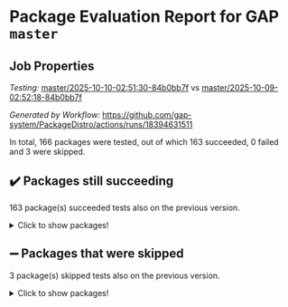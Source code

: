 # Package Evaluation Report for GAP `master`

## Job Properties

*Testing:* [master/2025-10-10-02:51:30-84b0bb7f](https://github.com/gap-system/PackageDistro/blob/data/reports/master/2025-10-10-02:51:30-84b0bb7f) vs [master/2025-10-09-02:52:18-84b0bb7f](https://github.com/gap-system/PackageDistro/blob/data/reports/master/2025-10-09-02:52:18-84b0bb7f)

*Generated by Workflow:* https://github.com/gap-system/PackageDistro/actions/runs/18394631511

In total, 166 packages were tested, out of which 163 succeeded, 0 failed and 3 were skipped.

## :heavy_check_mark: Packages still succeeding

163 package(s) succeeded tests also on the previous version.
<details><summary>Click to show packages!</summary>

- 4ti2interface 2024.11-01 [(success)](https://github.com/gap-system/PackageDistro/actions/runs/18394631511/job/52411847502)
- ace 5.7.0 [(success)](https://github.com/gap-system/PackageDistro/actions/runs/18394631511/job/52411847506)
- aclib 1.3.3 [(success)](https://github.com/gap-system/PackageDistro/actions/runs/18394631511/job/52411847499)
- agt 0.3.1 [(success)](https://github.com/gap-system/PackageDistro/actions/runs/18394631511/job/52411847530)
- alco 1.1.2 [(success)](https://github.com/gap-system/PackageDistro/actions/runs/18394631511/job/52411847503)
- alnuth 3.2.1 [(success)](https://github.com/gap-system/PackageDistro/actions/runs/18394631511/job/52411847504)
- anupq 3.3.2 [(success)](https://github.com/gap-system/PackageDistro/actions/runs/18394631511/job/52411847515)
- atlasrep 2.1.9 [(success)](https://github.com/gap-system/PackageDistro/actions/runs/18394631511/job/52411847534)
- autodoc 2025.05.09 [(success)](https://github.com/gap-system/PackageDistro/actions/runs/18394631511/job/52411847518)
- automata 1.16 [(success)](https://github.com/gap-system/PackageDistro/actions/runs/18394631511/job/52411847533)
- automgrp 1.3.3 [(success)](https://github.com/gap-system/PackageDistro/actions/runs/18394631511/job/52411847537)
- autpgrp 1.11.1 [(success)](https://github.com/gap-system/PackageDistro/actions/runs/18394631511/job/52411847535)
- cap 2025.09-04 [(success)](https://github.com/gap-system/PackageDistro/actions/runs/18394631511/job/52411847528)
- caratinterface 2.3.7 [(success)](https://github.com/gap-system/PackageDistro/actions/runs/18394631511/job/52411847532)
- cddinterface 2025.06.24 [(success)](https://github.com/gap-system/PackageDistro/actions/runs/18394631511/job/52411847576)
- circle 1.6.6 [(success)](https://github.com/gap-system/PackageDistro/actions/runs/18394631511/job/52411847542)
- classicpres 1.22 [(success)](https://github.com/gap-system/PackageDistro/actions/runs/18394631511/job/52411847536)
- cohomolo 1.6.11 [(success)](https://github.com/gap-system/PackageDistro/actions/runs/18394631511/job/52411847547)
- congruence 1.2.7 [(success)](https://github.com/gap-system/PackageDistro/actions/runs/18394631511/job/52411847539)
- corefreesub 0.6 [(success)](https://github.com/gap-system/PackageDistro/actions/runs/18394631511/job/52411847552)
- corelg 1.57 [(success)](https://github.com/gap-system/PackageDistro/actions/runs/18394631511/job/52411847563)
- crime 1.6 [(success)](https://github.com/gap-system/PackageDistro/actions/runs/18394631511/job/52411847548)
- crisp 1.4.8 [(success)](https://github.com/gap-system/PackageDistro/actions/runs/18394631511/job/52411847550)
- crypting 0.10.6 [(success)](https://github.com/gap-system/PackageDistro/actions/runs/18394631511/job/52411847579)
- cryst 4.1.30 [(success)](https://github.com/gap-system/PackageDistro/actions/runs/18394631511/job/52411847566)
- crystcat 1.1.10 [(success)](https://github.com/gap-system/PackageDistro/actions/runs/18394631511/job/52411847557)
- ctbllib 1.3.11 [(success)](https://github.com/gap-system/PackageDistro/actions/runs/18394631511/job/52411847554)
- cubefree 1.21 [(success)](https://github.com/gap-system/PackageDistro/actions/runs/18394631511/job/52411847560)
- curlinterface 2.4.2 [(success)](https://github.com/gap-system/PackageDistro/actions/runs/18394631511/job/52411847572)
- cvec 2.8.4 [(success)](https://github.com/gap-system/PackageDistro/actions/runs/18394631511/job/52411847570)
- datastructures 0.3.3 [(success)](https://github.com/gap-system/PackageDistro/actions/runs/18394631511/job/52411847556)
- deepthought 1.0.9 [(success)](https://github.com/gap-system/PackageDistro/actions/runs/18394631511/job/52411847568)
- design 1.8.2 [(success)](https://github.com/gap-system/PackageDistro/actions/runs/18394631511/job/52411847569)
- difsets 2.3.1 [(success)](https://github.com/gap-system/PackageDistro/actions/runs/18394631511/job/52411847575)
- digraphs 1.13.1 [(success)](https://github.com/gap-system/PackageDistro/actions/runs/18394631511/job/52411847577)
- edim 1.3.8 [(success)](https://github.com/gap-system/PackageDistro/actions/runs/18394631511/job/52411847582)
- example 4.4.1 [(success)](https://github.com/gap-system/PackageDistro/actions/runs/18394631511/job/52411847580)
- examplesforhomalg 2023.10-01 [(success)](https://github.com/gap-system/PackageDistro/actions/runs/18394631511/job/52411847598)
- factint 1.6.3 [(success)](https://github.com/gap-system/PackageDistro/actions/runs/18394631511/job/52411847571)
- ferret 1.0.15 [(success)](https://github.com/gap-system/PackageDistro/actions/runs/18394631511/job/52411847597)
- fga 1.5.0 [(success)](https://github.com/gap-system/PackageDistro/actions/runs/18394631511/job/52411847578)
- fining 1.5.6 [(success)](https://github.com/gap-system/PackageDistro/actions/runs/18394631511/job/52411847586)
- float 1.0.9 [(success)](https://github.com/gap-system/PackageDistro/actions/runs/18394631511/job/52411847583)
- format 1.4.4 [(success)](https://github.com/gap-system/PackageDistro/actions/runs/18394631511/job/52411847612)
- forms 1.2.13 [(success)](https://github.com/gap-system/PackageDistro/actions/runs/18394631511/job/52411847603)
- fplsa 1.2.7 [(success)](https://github.com/gap-system/PackageDistro/actions/runs/18394631511/job/52411847629)
- fr 2.4.13 [(success)](https://github.com/gap-system/PackageDistro/actions/runs/18394631511/job/52411847614)
- francy 2.0.3 [(success)](https://github.com/gap-system/PackageDistro/actions/runs/18394631511/job/52411847610)
- fwtree 1.3 [(success)](https://github.com/gap-system/PackageDistro/actions/runs/18394631511/job/52411847609)
- gapdoc 1.6.7 [(success)](https://github.com/gap-system/PackageDistro/actions/runs/18394631511/job/52411847616)
- gauss 2024.11-01 [(success)](https://github.com/gap-system/PackageDistro/actions/runs/18394631511/job/52411847623)
- gaussforhomalg 2024.08-01 [(success)](https://github.com/gap-system/PackageDistro/actions/runs/18394631511/job/52411847617)
- gbnp 1.1.0 [(success)](https://github.com/gap-system/PackageDistro/actions/runs/18394631511/job/52411847606)
- generalizedmorphismsforcap 2025.08-01 [(success)](https://github.com/gap-system/PackageDistro/actions/runs/18394631511/job/52411847607)
- genss 1.6.9 [(success)](https://github.com/gap-system/PackageDistro/actions/runs/18394631511/job/52411847618)
- gradedmodules 2024.12-01 [(success)](https://github.com/gap-system/PackageDistro/actions/runs/18394631511/job/52411847638)
- gradedringforhomalg 2024.07-01 [(success)](https://github.com/gap-system/PackageDistro/actions/runs/18394631511/job/52411847632)
- grape 4.9.3 [(success)](https://github.com/gap-system/PackageDistro/actions/runs/18394631511/job/52411847622)
- groupoids 1.79 [(success)](https://github.com/gap-system/PackageDistro/actions/runs/18394631511/job/52411847626)
- grpconst 2.6.5 [(success)](https://github.com/gap-system/PackageDistro/actions/runs/18394631511/job/52411847668)
- guarana 0.96.3 [(success)](https://github.com/gap-system/PackageDistro/actions/runs/18394631511/job/52411847652)
- guava 3.20 [(success)](https://github.com/gap-system/PackageDistro/actions/runs/18394631511/job/52411847713)
- hap 1.70 [(success)](https://github.com/gap-system/PackageDistro/actions/runs/18394631511/job/52411847670)
- hapcryst 0.1.15 [(success)](https://github.com/gap-system/PackageDistro/actions/runs/18394631511/job/52411847661)
- hecke 1.5.4 [(success)](https://github.com/gap-system/PackageDistro/actions/runs/18394631511/job/52411847667)
- help 4.0 [(success)](https://github.com/gap-system/PackageDistro/actions/runs/18394631511/job/52411847665)
- homalg 2024.01-01 [(success)](https://github.com/gap-system/PackageDistro/actions/runs/18394631511/job/52411847666)
- homalgtocas 2025.08-01 [(success)](https://github.com/gap-system/PackageDistro/actions/runs/18394631511/job/52411847685)
- ibnp 0.17 [(success)](https://github.com/gap-system/PackageDistro/actions/runs/18394631511/job/52411847700)
- idrel 2.49 [(success)](https://github.com/gap-system/PackageDistro/actions/runs/18394631511/job/52411847680)
- images 1.3.3 [(success)](https://github.com/gap-system/PackageDistro/actions/runs/18394631511/job/52411847675)
- inducereduce 1.1 [(success)](https://github.com/gap-system/PackageDistro/actions/runs/18394631511/job/52411847662)
- intpic 0.4.0 [(success)](https://github.com/gap-system/PackageDistro/actions/runs/18394631511/job/52411847682)
- io 4.9.3 [(success)](https://github.com/gap-system/PackageDistro/actions/runs/18394631511/job/52411847654)
- io_forhomalg 2023.02-04 [(success)](https://github.com/gap-system/PackageDistro/actions/runs/18394631511/job/52411847678)
- irredsol 1.4.4 [(success)](https://github.com/gap-system/PackageDistro/actions/runs/18394631511/job/52411847663)
- json 2.2.3 [(success)](https://github.com/gap-system/PackageDistro/actions/runs/18394631511/job/52411847660)
- jupyterkernel 1.5.1 [(success)](https://github.com/gap-system/PackageDistro/actions/runs/18394631511/job/52411847669)
- jupyterviz 1.5.6 [(success)](https://github.com/gap-system/PackageDistro/actions/runs/18394631511/job/52411847674)
- kan 1.37 [(success)](https://github.com/gap-system/PackageDistro/actions/runs/18394631511/job/52411847686)
- kbmag 1.5.11 [(success)](https://github.com/gap-system/PackageDistro/actions/runs/18394631511/job/52411847694)
- laguna 3.9.7 [(success)](https://github.com/gap-system/PackageDistro/actions/runs/18394631511/job/52411847702)
- liealgdb 2.3.0 [(success)](https://github.com/gap-system/PackageDistro/actions/runs/18394631511/job/52411847688)
- liepring 2.9.1 [(success)](https://github.com/gap-system/PackageDistro/actions/runs/18394631511/job/52411847699)
- liering 2.4.2 [(success)](https://github.com/gap-system/PackageDistro/actions/runs/18394631511/job/52411847695)
- linearalgebraforcap 2025.09-01 [(success)](https://github.com/gap-system/PackageDistro/actions/runs/18394631511/job/52411847711)
- lins 0.9 [(success)](https://github.com/gap-system/PackageDistro/actions/runs/18394631511/job/52411847704)
- localizeringforhomalg 2023.10-01 [(success)](https://github.com/gap-system/PackageDistro/actions/runs/18394631511/job/52411847697)
- loops 3.4.4 [(success)](https://github.com/gap-system/PackageDistro/actions/runs/18394631511/job/52411847721)
- lpres 1.1.1 [(success)](https://github.com/gap-system/PackageDistro/actions/runs/18394631511/job/52411847720)
- majoranaalgebras 1.5.2 [(success)](https://github.com/gap-system/PackageDistro/actions/runs/18394631511/job/52411847732)
- mapclass 1.4.6 [(success)](https://github.com/gap-system/PackageDistro/actions/runs/18394631511/job/52411847731)
- matgrp 0.72 [(success)](https://github.com/gap-system/PackageDistro/actions/runs/18394631511/job/52411847709)
- matricesforhomalg 2025.09-01 [(success)](https://github.com/gap-system/PackageDistro/actions/runs/18394631511/job/52411847714)
- modisom 3.0.0 [(success)](https://github.com/gap-system/PackageDistro/actions/runs/18394631511/job/52411847718)
- modulepresentationsforcap 2025.09-01 [(success)](https://github.com/gap-system/PackageDistro/actions/runs/18394631511/job/52411847725)
- modules 2024.12-01 [(success)](https://github.com/gap-system/PackageDistro/actions/runs/18394631511/job/52411847730)
- monoidalcategories 2025.08-02 [(success)](https://github.com/gap-system/PackageDistro/actions/runs/18394631511/job/52411847729)
- nconvex 2024.12-01 [(success)](https://github.com/gap-system/PackageDistro/actions/runs/18394631511/job/52411847749)
- nilmat 1.4.2 [(success)](https://github.com/gap-system/PackageDistro/actions/runs/18394631511/job/52411847733)
- nock 1.5 [(success)](https://github.com/gap-system/PackageDistro/actions/runs/18394631511/job/52411847737)
- normalizinterface 1.4.1 [(success)](https://github.com/gap-system/PackageDistro/actions/runs/18394631511/job/52411847738)
- nq 2.5.11 [(success)](https://github.com/gap-system/PackageDistro/actions/runs/18394631511/job/52411847744)
- numericalsgps 1.4.0 [(success)](https://github.com/gap-system/PackageDistro/actions/runs/18394631511/job/52411847734)
- openmath 11.5.3 [(success)](https://github.com/gap-system/PackageDistro/actions/runs/18394631511/job/52411847740)
- orb 5.0.1 [(success)](https://github.com/gap-system/PackageDistro/actions/runs/18394631511/job/52411847739)
- packagemanager 1.6.3 [(success)](https://github.com/gap-system/PackageDistro/actions/runs/18394631511/job/52411847748)
- patternclass 2.4.5 [(success)](https://github.com/gap-system/PackageDistro/actions/runs/18394631511/job/52411847747)
- permut 2.0.5 [(success)](https://github.com/gap-system/PackageDistro/actions/runs/18394631511/job/52411847741)
- polenta 1.3.11 [(success)](https://github.com/gap-system/PackageDistro/actions/runs/18394631511/job/52411847788)
- polycyclic 2.17 [(success)](https://github.com/gap-system/PackageDistro/actions/runs/18394631511/job/52411847839)
- polymaking 0.8.7 [(success)](https://github.com/gap-system/PackageDistro/actions/runs/18394631511/job/52411847742)
- primgrp 4.0.1 [(success)](https://github.com/gap-system/PackageDistro/actions/runs/18394631511/job/52411847751)
- profiling 2.6.2 [(success)](https://github.com/gap-system/PackageDistro/actions/runs/18394631511/job/52411847774)
- qdistrnd 0.9.5 [(success)](https://github.com/gap-system/PackageDistro/actions/runs/18394631511/job/52411847761)
- qpa 1.35 [(success)](https://github.com/gap-system/PackageDistro/actions/runs/18394631511/job/52411847760)
- quagroup 1.8.4 [(success)](https://github.com/gap-system/PackageDistro/actions/runs/18394631511/job/52411847797)
- radiroot 2.9 [(success)](https://github.com/gap-system/PackageDistro/actions/runs/18394631511/job/52411847764)
- rcwa 4.8.0 [(success)](https://github.com/gap-system/PackageDistro/actions/runs/18394631511/job/52411847767)
- rds 1.9 [(success)](https://github.com/gap-system/PackageDistro/actions/runs/18394631511/job/52411847763)
- recog 1.4.4 [(success)](https://github.com/gap-system/PackageDistro/actions/runs/18394631511/job/52411847769)
- repndecomp 1.3.1 [(success)](https://github.com/gap-system/PackageDistro/actions/runs/18394631511/job/52411847777)
- repsn 3.1.2 [(success)](https://github.com/gap-system/PackageDistro/actions/runs/18394631511/job/52411847779)
- resclasses 4.7.4 [(success)](https://github.com/gap-system/PackageDistro/actions/runs/18394631511/job/52411847768)
- ringsforhomalg 2024.11-02 [(success)](https://github.com/gap-system/PackageDistro/actions/runs/18394631511/job/52411847770)
- sco 2023.08-01 [(success)](https://github.com/gap-system/PackageDistro/actions/runs/18394631511/job/52411847776)
- scscp 2.4.4 [(success)](https://github.com/gap-system/PackageDistro/actions/runs/18394631511/job/52411847766)
- semigroups 5.5.4 [(success)](https://github.com/gap-system/PackageDistro/actions/runs/18394631511/job/52411847785)
- sglppow 2.4 [(success)](https://github.com/gap-system/PackageDistro/actions/runs/18394631511/job/52411847765)
- sgpviz 0.999.6 [(success)](https://github.com/gap-system/PackageDistro/actions/runs/18394631511/job/52411847789)
- simpcomp 2.1.14 [(success)](https://github.com/gap-system/PackageDistro/actions/runs/18394631511/job/52411847801)
- singular 2025.08.26 [(success)](https://github.com/gap-system/PackageDistro/actions/runs/18394631511/job/52411847820)
- sl2reps 1.1 [(success)](https://github.com/gap-system/PackageDistro/actions/runs/18394631511/job/52411847819)
- sla 1.6.2 [(success)](https://github.com/gap-system/PackageDistro/actions/runs/18394631511/job/52411847798)
- smallantimagmas 0.5.1 [(success)](https://github.com/gap-system/PackageDistro/actions/runs/18394631511/job/52411847799)
- smallclassnr 1.4.1 [(success)](https://github.com/gap-system/PackageDistro/actions/runs/18394631511/job/52411847816)
- smallgrp 1.5.4 [(success)](https://github.com/gap-system/PackageDistro/actions/runs/18394631511/job/52411847802)
- smallsemi 0.7.2 [(success)](https://github.com/gap-system/PackageDistro/actions/runs/18394631511/job/52411847813)
- sonata 2.9.7 [(success)](https://github.com/gap-system/PackageDistro/actions/runs/18394631511/job/52411847808)
- sophus 1.27 [(success)](https://github.com/gap-system/PackageDistro/actions/runs/18394631511/job/52411847812)
- sotgrps 1.3 [(success)](https://github.com/gap-system/PackageDistro/actions/runs/18394631511/job/52411847825)
- spinsym 1.5.2 [(success)](https://github.com/gap-system/PackageDistro/actions/runs/18394631511/job/52411847822)
- standardff 1.0 [(success)](https://github.com/gap-system/PackageDistro/actions/runs/18394631511/job/52411847807)
- symbcompcc 1.3.2 [(success)](https://github.com/gap-system/PackageDistro/actions/runs/18394631511/job/52411847833)
- thelma 1.3 [(success)](https://github.com/gap-system/PackageDistro/actions/runs/18394631511/job/52411847828)
- tomlib 1.2.11 [(success)](https://github.com/gap-system/PackageDistro/actions/runs/18394631511/job/52411847821)
- toolsforhomalg 2025.05-01 [(success)](https://github.com/gap-system/PackageDistro/actions/runs/18394631511/job/52411847856)
- toric 1.9.6 [(success)](https://github.com/gap-system/PackageDistro/actions/runs/18394631511/job/52411847840)
- transgrp 3.6.5 [(success)](https://github.com/gap-system/PackageDistro/actions/runs/18394631511/job/52411847844)
- twistedconjugacy 3.1.0 [(success)](https://github.com/gap-system/PackageDistro/actions/runs/18394631511/job/52411847827)
- typeset 1.2.3 [(success)](https://github.com/gap-system/PackageDistro/actions/runs/18394631511/job/52411847838)
- ugaly 4.1.3 [(success)](https://github.com/gap-system/PackageDistro/actions/runs/18394631511/job/52411847842)
- unipot 1.6 [(success)](https://github.com/gap-system/PackageDistro/actions/runs/18394631511/job/52411847855)
- unitlib 5.0.0 [(success)](https://github.com/gap-system/PackageDistro/actions/runs/18394631511/job/52411847834)
- utils 0.92 [(success)](https://github.com/gap-system/PackageDistro/actions/runs/18394631511/job/52411847858)
- uuid 0.7 [(success)](https://github.com/gap-system/PackageDistro/actions/runs/18394631511/job/52411847832)
- walrus 0.9991 [(success)](https://github.com/gap-system/PackageDistro/actions/runs/18394631511/job/52411847846)
- wedderga 4.11.1 [(success)](https://github.com/gap-system/PackageDistro/actions/runs/18394631511/job/52411847843)
- wpe 0.8 [(success)](https://github.com/gap-system/PackageDistro/actions/runs/18394631511/job/52411847852)
- xmod 2.95 [(success)](https://github.com/gap-system/PackageDistro/actions/runs/18394631511/job/52411847853)
- xmodalg 1.32 [(success)](https://github.com/gap-system/PackageDistro/actions/runs/18394631511/job/52411847857)
- yangbaxter 0.10.7 [(success)](https://github.com/gap-system/PackageDistro/actions/runs/18394631511/job/52411847866)
- zeromqinterface 0.17 [(success)](https://github.com/gap-system/PackageDistro/actions/runs/18394631511/job/52411847875)
</details>

## :heavy_minus_sign: Packages that were skipped

3 package(s) skipped tests also on the previous version.
<details><summary>Click to show packages!</summary>

- browse 1.8.21 [(skipped)](https://github.com/gap-system/PackageDistro/actions/runs/18394631511/job/52411416614)
- itc 1.5.1 [(skipped)](https://github.com/gap-system/PackageDistro/actions/runs/18394631511/job/52411416614)
- xgap 4.33 [(skipped)](https://github.com/gap-system/PackageDistro/actions/runs/18394631511/job/52411416614)
</details>

